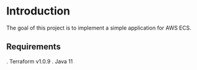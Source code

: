 # Introduction

The goal of this project is to implement a simple application for AWS ECS.

## Requirements
. Terraform v1.0.9
. Java 11
